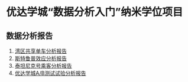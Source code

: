 # 优达学城“数据分析入门”纳米学位项目

## 数据分析报告

1. [湾区共享单车分析报告](https://nbviewer.jupyter.org/github/leesper/become-data-analyst/blob/master/P0_BayAreaBikeShareAnalysis/Bay_Area_Bike_Share_Analysis.ipynb)
2. [斯特鲁普效应分析报告](https://nbviewer.jupyter.org/github/leesper/become-data-analyst/blob/master/P1_StroopEffectAnalysis/P1_StroopEffectAnalysis.ipynb)
3. [泰坦尼克号乘客分析报告](https://nbviewer.jupyter.org/github/leesper/become-data-analyst/blob/master/P2investigate_dataset/P2investivate_dataset.ipynb)
4. [优达学城A/B测试试验分析报告](https://nbviewer.jupyter.org/github/leesper/become-data-analyst/blob/master/P7_ABTest/P7_AB_test.ipynb)
